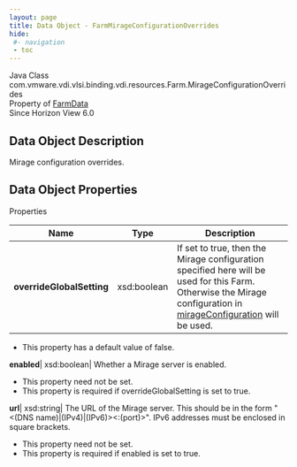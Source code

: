```yaml
---
layout: page
title: Data Object - FarmMirageConfigurationOverrides
hide:
 #- navigation
 - toc
---
```






Java Class
    com.vmware.vdi.vlsi.binding.vdi.resources.Farm.MirageConfigurationOverrides  
Property of
     [FarmData](vdi.resources.Farm.FarmData.md#field_detail)  
Since 
    Horizon View 6.0

## Data Object Description 

Mirage configuration overrides. 

## Data Object Properties

Properties

Name |  Type |  Description   
---|---|---  
**overrideGlobalSetting**|  xsd:boolean|  If set to true, then the Mirage configuration specified here will be used for this Farm. Otherwise the Mirage configuration in [mirageConfiguration](vdi.infrastructure.GlobalSettings.GlobalSettingsInfo.md#mirageConfiguration) will be used.   


  * This property has a default value of false.

  
**enabled**|  xsd:boolean|  Whether a Mirage server is enabled.   


 * This property need not be set.
  * This property is required if overrideGlobalSetting is set to true.

  
**url**|  xsd:string|  The URL of the Mirage server. This should be in the form "<(DNS name)|(IPv4)|(IPv6)><:(port)>". IPv6 addresses must be enclosed in square brackets.   


 * This property need not be set.
  * This property is required if enabled is set to true.

  
  
  
   
  
  

